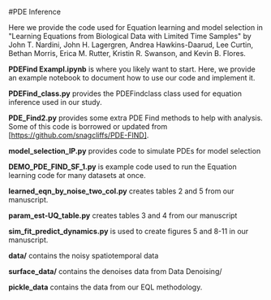 #PDE Inference

Here we provide the code used for Equation learning and model selection in "Learning Equations from Biological Data with Limited Time Samples" by John T. Nardini, John H. Lagergren, Andrea Hawkins-Daarud, Lee Curtin, Bethan Morris, Erica M. Rutter, Kristin R. Swanson, and Kevin B. Flores.

**PDEFind Exampl.ipynb** is where you likely want to start. Here, we provide an example notebook to document how to use our code and implement it. 

**PDEFind_class.py** provides the PDEFindclass class used for equation inference used in our study.

**PDE_Find2.py** provides some extra PDE Find methods to help with analysis. Some of this code is borrowed or updated from [https://github.com/snagcliffs/PDE-FIND]. 

**model_selection_IP.py** provides code to simulate PDEs for model selection

**DEMO_PDE_FIND_SF_1.py** is example code used to run the Equation learning code for many datasets at once.

**learned_eqn_by_noise_two_col.py** creates tables 2 and 5 from our manuscript.

**param_est-UQ_table.py** creates tables 3 and 4 from our manuscript

**sim_fit_predict_dynamics.py** is used to create figures 5 and 8-11 in our manuscript.

**data/** contains the noisy spatiotemporal data

**surface_data/** contains the denoises data from Data Denoising/

**pickle_data** contains the data from our EQL methodology.
